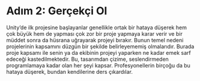 # Adım 2: Gerçekçi Ol

Unity’de ilk projesine başlayanlar genellikle ortak bir hataya düşerek hem çok büyük hem de yapması çok zor bir proje yapmaya karar verir ve bir müddet sonra da hüsrana uğrayarak projeyi bırakır. Bunun temel nedeni projelerinin kapsamını düzgün bir şekilde belirleyememiş olmalarıdır. Burada proje kapsamı ile senin ya da ekibinin projeyi yaparken ne kadar emek sarf edeceği kastedilmektedir. Bu, tasarımdan çizime, seslendirmeden programlamaya kadar olan her şeyi kapsar.
Profesyonellerin birçoğu da bu hataya düşerek, bundan kendilerine ders çıkardılar.
